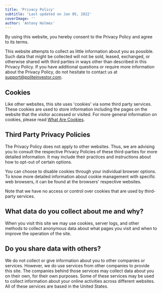 ```yaml
---
title: 'Privacy Policy'
subtitle: 'Last updated on Jan 05, 2022'
coverImage: ''
author: 'Antony Holmes'
---
```


By using this website, you hereby consent to the Privacy Policy and agree to its terms.

This website attempts to collect as little information about you as possible. Such data that might be collected will not be sold, leased, exchanged, or otherwise shared with third parties in ways other than described in this Privacy Policy. If you have additional questions or require more information about the Privacy Policy, do not hesitate to contact us at [support@politeinvestor.com](support@politeinvestor.com).

## Cookies

Like other websites, this site uses 'cookies' via some third party services. These cookies are used to store information including the pages on the website that the visitor accessed or visited. For more general information on cookies, please read [What Are Cookies](https://www.cookieconsent.com/what-are-cookies/).

## Third Party Privacy Policies

The Privacy Policy does not apply to other websites. Thus, we are advising you to consult the respective Privacy Policies of these third-parties for more detailed information. It may include their practices and instructions about how to opt-out of certain options.

You can choose to disable cookies through your individual browser options. To know more detailed information about cookie management with specific web browsers, it can be found at the browsers' respective websites.

Note that we have no access or control over cookies that are used by third-party services.

## What data do you collect about me and why?

When you visit this site we may use cookies, server logs, and other methods to collect anonymous data about what pages you visit and when to improve the operation of the site.

## Do you share data with others?

We do not collect or give information about you to other companies or services. However, we do use services from other companies to provide this site. The companies behind those services may collect data about you on their own, for their own purposes. Some of these services may be used to collect information about your online activities across different websites. All of these services are based in the United States. 
